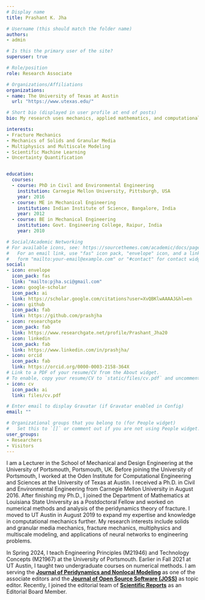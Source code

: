 ```yaml
---
# Display name
title: Prashant K. Jha

# Username (this should match the folder name)
authors:
- admin

# Is this the primary user of the site?
superuser: true

# Role/position
role: Research Associate

# Organizations/Affiliations
organizations:
- name: The University of Texas at Austin
  url: "https://www.utexas.edu/"

# Short bio (displayed in user profile at end of posts)
bio: My research uses mechanics, applied mathematics, and computational science to understand and represent the complex behavior of materials, e.g., multiphysics effects in materials, material damage, crack propagation, and high-fidelity simulation of granular media involving arbitrarily shaped particles and particle breakage. My interests include the mechanics of smart materials, focusing on functional soft and granular materials. 

interests:
- Fracture Mechanics
- Mechanics of Solids and Granular Media
- Multiphysics and Multiscale Modeling
- Scientific Machine Learning
- Uncertainty Quantification


education:
  courses:
  - course: PhD in Civil and Environmental Engineering
    institution: Carnegie Mellon University, Pittsburgh, USA
    year: 2016
  - course: ME in Mechanical Engineering
    institution: Indian Institute of Science, Bangalore, India
    year: 2012
  - course: BE in Mechanical Engineering
    institution: Govt. Engineering College, Raipur, India
    year: 2010

# Social/Academic Networking
# For available icons, see: https://sourcethemes.com/academic/docs/page-builder/#icons
#   For an email link, use "fas" icon pack, "envelope" icon, and a link in the
#   form "mailto:your-email@example.com" or "#contact" for contact widget.
social:
- icon: envelope
  icon_pack: fas
  link: "mailto:pjha.sci@gmail.com"
- icon: google-scholar
  icon_pack: ai
  link: https://scholar.google.com/citations?user=XvQBKlwAAAAJ&hl=en
- icon: github
  icon_pack: fab
  link: https://github.com/prashjha
- icon: researchgate
  icon_pack: fab
  link: https://www.researchgate.net/profile/Prashant_Jha20
- icon: linkedin
  icon_pack: fab
  link: https://www.linkedin.com/in/prashjha/
- icon: orcid
  icon_pack: fab
  link: https://orcid.org/0000-0003-2158-364X
# Link to a PDF of your resume/CV from the About widget.
# To enable, copy your resume/CV to `static/files/cv.pdf` and uncomment the lines below.
- icon: cv
  icon_pack: ai
  link: files/cv.pdf

# Enter email to display Gravatar (if Gravatar enabled in Config)
email: ""

# Organizational groups that you belong to (for People widget)
#   Set this to `[]` or comment out if you are not using People widget.
user_groups:
- Researchers
- Visitors
---
```


I am a Lecturer in the School of Mechanical and Design Engineering at the University of Portsmouth, Portsmouth, UK. Before joining the University of Portsmouth, I worked at the Oden Institute for Computational Engineering and Sciences at the University of Texas at Austin. I received a Ph.D. in Civil and Environmental Engineering from Carnegie Mellon University in August 2016. After finishing my Ph.D., I joined the Department of Mathematics at Louisiana State University as a Postdoctoral Fellow and worked on numerical methods and analysis of the peridynamics theory of fracture. I moved to UT Austin in August 2019 to expand my expertise and knowledge in computational mechanics further. My research interests include solids and granular media mechanics, fracture mechanics, multiphysics and multiscale modeling, and applications of neural networks to engineering problems. 

In Spring 2024, I teach Engineering Principles (M21946) and Technology Concepts (M21967) at the University of Portsmouth. Earlier in Fall 2021 at UT Austin, I taught two undergraduate courses on numerical methods. I am serving the [**Journal of Peridynamics and Nonlocal Modeling**](https://www.springer.com/journal/42102/) as one of the associate editors and the [**Journal of Open Source Software (JOSS)**](https://joss.theoj.org/about) as topic editor. Recently, I joined the editorial team of [**Scientific Reports**](https://www.nature.com/srep/) as an Editorial Board Member.




